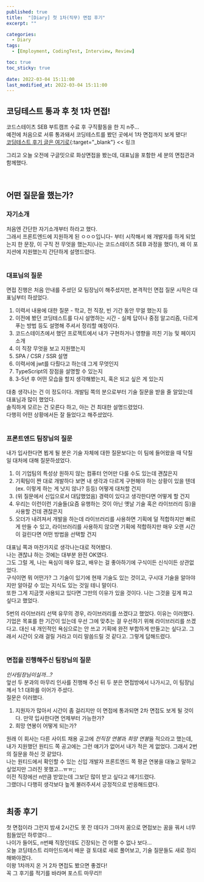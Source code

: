 ```yaml
---
published: true
title:  "[Diary] 첫 1차(직무) 면접 후기"
excerpt: ""

categories:
  - Diary
tags:
  - [Employment, CodingTest, Interview, Review]

toc: true
toc_sticky: true
 
date: 2022-03-04 15:11:00
last_modified_at: 2022-03-04 15:11:00
---
```


## 코딩테스트 통과 후 첫 1차 면접!  

코드스테이츠 SEB 부트캠프 수료 후 구직활동을 한 지 n주...  
예전에 처음으로 서류 통과돼서 코딩테스트를 봤던 곳에서 1차 면접까지 보게 됐다!  
[코딩테스트 후기 글은 여기로](https://siri-syl.github.io/diary/diary-first-coding-test/){:target="_blank"} << 링크  

그리고 오늘 오전에 구글밋으로 화상면접을 봤는데, 대표님을 포함한 세 분의 면접관과 함께했다.  

<br>

## 어떤 질문을 했는가?

### 자기소개
처음엔 간단한 자기소개부터 하라고 했다.  
그래서 프론트엔드에 지원하게 된 ㅇㅇㅇ입니다- 부터 시작해서 왜 개발자를 하게 되었는지 한 문장, 이 구직 전 무엇을 했는지(나는 코드스테이츠 SEB 과정을 했다!), 왜 이 포지션에 지원했는지 간단하게 설명드렸다.  
<br>

### 대표님의 질문
면접 진행은 처음 안내를 주셨던 모 팀장님이 해주셨지만, 본격적인 면접 질문 시작은 대표님부터 하셨었다.  
1. 이력서 내용에 대한 질문 - 학교, 전 직장, 빈 기간 동안 무얼 했는지 등 
2. 이전에 봤던 코딩테스트를 다시 설명하는 시간 - 실제 답이나 중점 알고리즘, 다르게 푸는 방법 등도 설명해 주셔서 정리할 예정이다.
3. 코드스테이츠에서 했던 프로젝트에서 내가 구현하거나 영향을 끼친 기능 및 페이지 소개  
4. 이 직장 무엇을 보고 지원했는지  
5. SPA / CSR / SSR 설명  
6. 이력서에 jwt를 다뤘다고 하는데 그게 무엇인지  
7. TypeScript의 장점을 설명할 수 있는지  
8. 3-5년 후 어떤 모습을 할지 생각해봤는지, 혹은 되고 싶은 게 있는지

대충 생각나는 건 이 정도이다.
개발팀 쪽의 분으로부터 기술 질문을 받을 줄 알았는데 대표님과 많이 했었다.  
솔직하게 모르는 건 모른다 하고, 아는 건 최대한 설명드렸었다.  
다행히 어떤 상황에서든 잘 들었다고 해주셨었다.  
<br>

### 프론트엔드 팀장님의 질문
내가 입사한다면 뵙게 될 분은 기술 자체에 대한 질문보다는 이 팀에 들어왔을 때 닥칠 일 대처에 대해 질문하셨었다.  
1. 이 기업팀의 특성상 원하지 않는 컴퓨터 언어만 다룰 수도 있는데 괜찮은지  
2. 기획팀이 짠 대로 개발하다 보면 내 생각과 다르게 구현해야 하는 상황이 있을 텐데(ex. 이렇게 하는 게 낫지 않나? 등등) 어떻게 대처할 건지  
3. (위 질문에서 신입으로서 대답했었음) 경력이 있다고 생각한다면 어떻게 할 건지  
4. 우리는 이런이런 기술들(요즘 유행하는 것이 아닌 옛날 기술 혹은 라이브러리 등)을 사용할 건데 괜찮은지  
5. 오더가 내려져서 개발을 하는데 라이브러리를 사용하면 기획에 덜 적합하지만 빠르게 만들 수 있고, 라이브러리를 사용하지 않으면 기획에 적합하지만 매우 오랜 시간이 걸린다면 어떤 방법을 선택할 건지  

대표님 쪽과 마찬가지로 생각나는대로 적어봤다.  
나는 괜찮냐 하는 것에는 대부분 완전 OK였다.  
그도 그럴 게, 나는 욕심이 매우 많고, 배우는 걸 좋아하기에 구식이든 신식이든 상관없었다.  
구식이면 뭐 어떤가? 그 기술이 있기에 현재 기술도 있는 것이고, 구시대 기술을 알아야지만 알아갈 수 있는 지식도 있는 것일 테니 말이다.  
또한 그게 지금껏 사용되고 있다면 그만의 이유가 있을 것이다. 나는 그것을 깊게 파고 싶다고 했었다.  

5번의 라이브러리 선택 유무의 경우, 라이브러리를 쓰겠다고 했었다. 이유는 이러했다.  
기업은 목표를 한 기간이 있는데 우선 그에 맞추는 걸 우선하기 위해 라이브러리를 쓰겠다고. 대신 내 개인적인 욕심으로는 안 쓰고 기획에 완전 부합하게 만들고는 싶다고. 그래서 시간이 오래 걸릴 거라고 미리 말씀드릴 것 같다고. 그렇게 답해드렸다.  
<br>

### 면접을 진행해주신 팀장님의 질문
_인사팀장님이실까...?_  
앞선 두 분과의 마무리 인사를 진행해 주신 뒤 두 분은 면접방에서 나가시고, 이 팀장님께서 1:1 대화를 이어가 주셨다.  
질문은 이러했다.  
1. 지원자가 많아서 시간이 좀 걸리지만 이 면접에 통과되면 2차 면접도 보게 될 것이다. 만약 입사한다면 언제부터 가능한가?
2. 희망 연봉이 어떻게 되는가?  

원래 이 회사는 다른 사이트 채용 공고에 *전직장 연봉*과 *희망 연봉*을 적으라고 했는데, 내가 지원했던 원티드 쪽 공고에는 그런 얘기가 없어서 내가 적은 게 없었다. 그래서 2번의 질문을 하신 것 같았다.  
나는 원티드에서 확인할 수 있는 신입 개발자 프론트엔드 쪽 평균 연봉을 대놓고 말하고 싶었지만 그러진 못했고...ㅠㅠ;;  
이전 직장에선 n만큼 받았는데 그보단 많이 받고 싶다고 얘기드렸다.  
그랬더니 다행히 생각보다 높게 불러주셔서 긍정적으로 반응해드렸다.  
<br>

## 최종 후기
첫 면접이라 그런지 밤새 2시간도 못 잔 데다가 그마저 꿈으로 면접보는 꿈을 꿔서 너무 힘들었던 하루였다...  
나이가 들어도, n번째 직장인데도 긴장되는 건 어쩔 수 없나 보다...  
오늘 코딩테스트 리마인드에서 배운 걸 토대로 새로 풀어보고, 기술 질문들도 새로 정리해봐야겠다.  
이왕 1차까지 온 거 2차 면접도 봤으면 좋겠다!  
꼭 그 후기를 적기를 바라며 포스트 마무리!!  

<br>  
<br>
